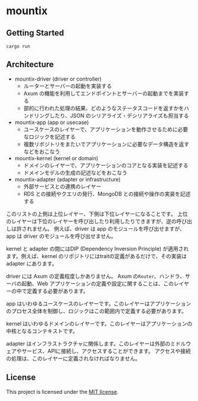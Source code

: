 # mountix

## Getting Started

```shell
cargo run
```

## Architecture

- mountix-driver (driver or controller)
  - ルーターとサーバーの起動を実装する
  - Axum の機能を利用してエンドポイントとサーバーの起動までを実装する
  - 部的に行われた処理の結果、どのようなステータスコードを返すかをハンドリングしたり、JSON のシリアライズ・デシリアライズも担当する
- mountix-app (app or usecase)
  - ユースケースのレイヤーで、アプリケーションを動作させるために必要なロジックを記述する
  - 複数リポジトリをまたいでアプリケーションに必要なデータ構造を返すなどをおこなう
- mountix-kernel (kernel or domain)
  - ドメインのレイヤーで、アプリケーションのコアとなる実装を記述する
  - ドメインモデルの生成の記述などをおこなう
- mountix-adapter (adapter or infrastructure)
  - 外部サービスとの連携のレイヤー
  - RDS との接続やクエリの発行、MongoDB との接続や操作の実装を記述する

このリストの上側は上位レイヤー、下側は下位レイヤーになることです。
上位のレイヤーは下位のレイヤーを呼び出したり利用したりできますが、逆の呼び出しは許されません。
例えば、driver は app のモジュールを呼び出せますが、app は driver のモジュールを呼び出せません。

kernel と adapter の間にはDIP (Dependency Inversion Principle) が適用されます。例えば、kernel のリポジトリにはtraitの定義があるだけで、その実装は adapter にあります。

driver には Axum の定義程度しかありません。 Axum の`Router`、ハンドラ、サーバの起動、Web アプリケーションの定義や設定に関することは、このレイヤーの中で定義する必要があります。

app はいわゆるユースケースのレイヤーです。このレイヤーはアプリケーションのプロセス全体を制御し、ロジックはこの範囲内で定義する必要があります。

kernel はいわゆるドメインのレイヤーです。このレイヤーはアプリケーションの中核となるコンテキストです。

adapter はインフラストラクチャに関係します。このレイヤーは外部のミドルウェアやサービス、APIに接続し、アクセスすることができます。 アクセスや接続の処理は、このレイヤーに定義されなければなりません。

## License

This project is licensed under the [MIT license](LICENSE).
